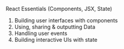 React Essentials (Components, JSX, State)

1. Building user interfaces with components
2. Using, sharing & outputting Data
3. Handling user events
4. Building interactive UIs with state
